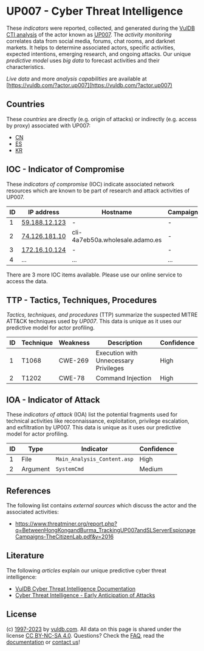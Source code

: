 # UP007 - Cyber Threat Intelligence

These _indicators_ were reported, collected, and generated during the [VulDB CTI analysis](https://vuldb.com/?kb.cti) of the actor known as [UP007](https://vuldb.com/?actor.up007). The _activity monitoring_ correlates data from social media, forums, chat rooms, and darknet markets. It helps to determine associated actors, specific activities, expected intentions, emerging research, and ongoing attacks. Our unique _predictive model_ uses _big data_ to forecast activities and their characteristics.

_Live data_ and more _analysis capabilities_ are available at [https://vuldb.com/?actor.up007](https://vuldb.com/?actor.up007)

## Countries

These _countries_ are directly (e.g. origin of attacks) or indirectly (e.g. access by proxy) associated with UP007:

* [CN](https://vuldb.com/?country.cn)
* [ES](https://vuldb.com/?country.es)
* [KR](https://vuldb.com/?country.kr)

## IOC - Indicator of Compromise

These _indicators of compromise_ (IOC) indicate associated network resources which are known to be part of research and attack activities of UP007.

ID | IP address | Hostname | Campaign | Confidence
-- | ---------- | -------- | -------- | ----------
1 | [59.188.12.123](https://vuldb.com/?ip.59.188.12.123) | - | - | High
2 | [74.126.181.10](https://vuldb.com/?ip.74.126.181.10) | cli-4a7eb50a.wholesale.adamo.es | - | High
3 | [172.16.10.124](https://vuldb.com/?ip.172.16.10.124) | - | - | High
4 | ... | ... | ... | ...

There are 3 more IOC items available. Please use our online service to access the data.

## TTP - Tactics, Techniques, Procedures

_Tactics, techniques, and procedures_ (TTP) summarize the suspected MITRE ATT&CK techniques used by _UP007_. This data is unique as it uses our predictive model for actor profiling.

ID | Technique | Weakness | Description | Confidence
-- | --------- | -------- | ----------- | ----------
1 | T1068 | CWE-269 | Execution with Unnecessary Privileges | High
2 | T1202 | CWE-78 | Command Injection | High

## IOA - Indicator of Attack

These _indicators of attack_ (IOA) list the potential fragments used for technical activities like reconnaissance, exploitation, privilege escalation, and exfiltration by UP007. This data is unique as it uses our predictive model for actor profiling.

ID | Type | Indicator | Confidence
-- | ---- | --------- | ----------
1 | File | `Main_Analysis_Content.asp` | High
2 | Argument | `SystemCmd` | Medium

## References

The following list contains _external sources_ which discuss the actor and the associated activities:

* https://www.threatminer.org/report.php?q=BetweenHongKongandBurma_TrackingUP007andSLServerEspionageCampaigns-TheCitizenLab.pdf&y=2016

## Literature

The following _articles_ explain our unique predictive cyber threat intelligence:

* [VulDB Cyber Threat Intelligence Documentation](https://vuldb.com/?kb.cti)
* [Cyber Threat Intelligence - Early Anticipation of Attacks](https://www.scip.ch/en/?labs.20201022)

## License

(c) [1997-2023](https://vuldb.com/?kb.changelog) by [vuldb.com](https://vuldb.com/?kb.about). All data on this page is shared under the license [CC BY-NC-SA 4.0](https://creativecommons.org/licenses/by-nc-sa/4.0/). Questions? Check the [FAQ](https://vuldb.com/?kb.faq), read the [documentation](https://vuldb.com/?kb) or [contact us](https://vuldb.com/?contact)!
